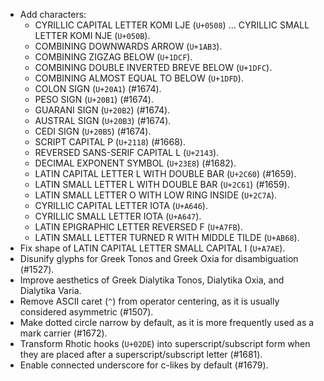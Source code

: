 * Add characters:
  - CYRILLIC CAPITAL LETTER KOMI LJE (`U+0508`) ... CYRILLIC SMALL LETTER KOMI NJE (`U+050B`).
  - COMBINING DOWNWARDS ARROW (`U+1AB3`).
  - COMBINING ZIGZAG BELOW (`U+1DCF`).
  - COMBINING DOUBLE INVERTED BREVE BELOW (`U+1DFC`).
  - COMBINING ALMOST EQUAL TO BELOW (`U+1DFD`).
  - COLON SIGN (`U+20A1`) (#1674).
  - PESO SIGN (`U+20B1`) (#1674).
  - GUARANI SIGN (`U+20B2`) (#1674).
  - AUSTRAL SIGN (`U+20B3`) (#1674).
  - CEDI SIGN (`U+20B5`) (#1674).
  - SCRIPT CAPITAL P (`U+2118`) (#1668).
  - REVERSED SANS-SERIF CAPITAL L (`U+2143`).
  - DECIMAL EXPONENT SYMBOL (`U+23E8`) (#1682).
  - LATIN CAPITAL LETTER L WITH DOUBLE BAR (`U+2C60`) (#1659).
  - LATIN SMALL LETTER L WITH DOUBLE BAR (`U+2C61`) (#1659).
  - LATIN SMALL LETTER O WITH LOW RING INSIDE (`U+2C7A`).
  - CYRILLIC CAPITAL LETTER IOTA (`U+A646`).
  - CYRILLIC SMALL LETTER IOTA (`U+A647`).
  - LATIN EPIGRAPHIC LETTER REVERSED F (`U+A7FB`).
  - LATIN SMALL LETTER TURNED R WITH MIDDLE TILDE (`U+AB68`).
* Fix shape of LATIN CAPITAL LETTER SMALL CAPITAL I (`U+A7AE`).
* Disunify glyphs for Greek Tonos and Greek Oxia for disambiguation (#1527).
* Improve aesthetics of Greek Dialytika Tonos, Dialytika Oxia, and Dialytika Varia.
* Remove ASCII caret (`^`) from operator centering, as it is usually considered asymmetric (#1507).
* Make dotted circle narrow by default, as it is more frequently used as a mark carrier (#1672).
* Transform Rhotic hooks (`U+02DE`) into superscript/subscript form when they are placed after a superscript/subscript letter (#1681).
* Enable connected underscore for c-likes by default (#1679).
